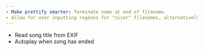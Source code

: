 ```yaml
---
- Make prettify smarter: Terminate name at end of filename.
- Allow for user inputting regexes for "nicer" filenames, alternatively read from exif the "real" title. (the latter is probably a lot better)
---
```

- Read song title from EXIF
- Autoplay when song has ended
